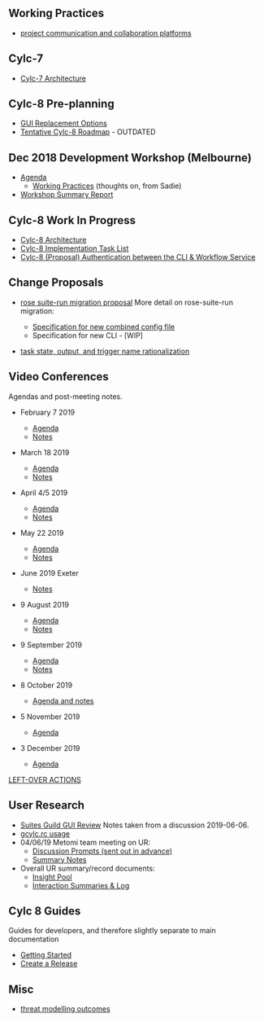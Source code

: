 
## Working Practices
- [project communication and collaboration platforms](project-collab.md)

## Cylc-7
- [Cylc-7 Architecture](cylc-7-architecture)

## Cylc-8 Pre-planning
- [GUI Replacement Options](gui-replacement-options)
- [Tentative Cylc-8 Roadmap](cylc-8-roadmap) - OUTDATED

## Dec 2018 Development Workshop (Melbourne)
- [Agenda](dec-workshop-agenda)
  - [Working Practices](practices-prompts) (thoughts on, from Sadie)
- [Workshop Summary Report](dec-workshop-report)

## Cylc-8 Work In Progress
- [Cylc-8 Architecture](cylc-8-architecture)
- [Cylc-8 Implementation Task List](cylc-8-tasks)
- [Cylc-8 (Proposal) Authentication between the CLI & Workflow Service](proposal-cli-wfs-authentication)

## Change Proposals
- [rose suite-run migration proposal](proposal-rose-suite-run.md)
  More detail on rose-suite-run migration:
  - [Specification for new combined config file](rose-suite-run-proposal/cylc-flow-rc.md)
  - Specification for new CLI - [WIP]

- [task state, output, and trigger name rationalization](proposal-state-names.md)
 
## Video Conferences

Agendas and post-meeting notes.

- February 7 2019
  - [Agenda](meetings/vc-feb-2019-agenda.md)
  - [Notes](meetings/vc-feb-2019-summary.md)

- March 18 2019
  - [Agenda](meetings/vc-mar-2019-agenda.md)
  - [Notes](meetings/vc-mar-2019-summary.md)

- April 4/5 2019
  - [Agenda](meetings/vc-4-apr-2019-agenda.md)
  - [Notes](meetings/vc-4-apr-2019-summary.md)

- May 22 2019
  - [Agenda](meetings/vc-22-may-2019-agenda.md)
  - [Notes](meetings/vc-22-may-2019-summary.md)

- June 2019 Exeter
  - [Notes](meetings/exeter-jun-2019.md)

- 9 August 2019
  - [Agenda](meetings/vc-9-aug-2019-agenda.md)
  - [Notes](meetings/vc-9-aug-2019-summary.md)

- 9 September 2019
  - [Agenda](meetings/vc-9-sep-2019-agenda.md)
  - [Notes](meetings/vc-9-sep-2019-notes.md)

- 8 October 2019
  - [Agenda and notes](meetings/vc-8-oct-2019-agenda.md)

- 5 November 2019
  - [Agenda](meetings/vc-nov-2019-agenda.md)

- 3 December 2019
  - [Agenda](meetings/vc-dec-2019-agenda.md)


[LEFT-OVER ACTIONS](meetings/left-over-actions.md)

## User Research
- [Suites Guild GUI Review](user-research/20190606-suites-guild-cylc-gui-review.md) Notes taken from a discussion 2019-06-06.
- [gcylc.rc usage](user-research/MO-gcylc-rc-report.md)
- 04/06/19 Metomi team meeting on UR:
  - [Discussion Prompts (sent out in advance)](user-research/ur-initiation-questions.md)
  - [Summary Notes](user-research/ur-meetings/ur-04-june-2019-summary.md)
- Overall UR summary/record documents:
  - [Insight Pool](user-research/ur-insight-pool.md)
  - [Interaction Summaries & Log](user-research/ur-interaction-summaries-log.md)

## Cylc 8 Guides
Guides for developers, and therefore slightly separate to main documentation
- [Getting Started](howto/environment.md)
- [Create a Release](howto/create-a-release.rst)

## Misc
- [threat modelling outcomes](threats.md)
